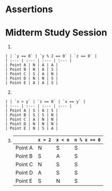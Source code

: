 # Assertions
# Midterm Study Session

1. 

	| | `y == 0` | `y % 2 == 0` | `z == 0` |
	| :--- | :--- | :--- | :--- |
	| Point A | N | A | A |
	| Point B | N | A | S |
	| Point C | S | A | N |
	| Point D | N | N | S |
	| Point E | A | A | S |

2. 

	| | `x > y` | `z == 0` | `x == y` |
	| :--- | :--- | :--- | :--- |
	| Point A | S | A | S |
	| Point B | S | S | N |
	| Point C | A | N | N |
	| Point D | N | N | N |
	| Point E | N | S | A |
  
3.
	| | `x > 2` | `x < n` | `n % x == 0` |
	| :--- | :--- | :--- | :--- |
	| Point A | N | S | S |
	| Point B | S | A | S |
	| Point C | N | S | S |
	| Point D | A | S | S |
	| Point E | S | N | S |
